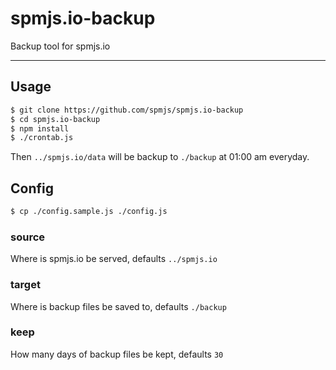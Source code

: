 # spmjs.io-backup

Backup tool for spmjs.io

---

## Usage

```bash
$ git clone https://github.com/spmjs/spmjs.io-backup
$ cd spmjs.io-backup
$ npm install
$ ./crontab.js
```

Then `../spmjs.io/data` will be backup to `./backup` at 01:00 am everyday.

## Config

```bash
$ cp ./config.sample.js ./config.js
```


### source

Where is spmjs.io be served, defaults `../spmjs.io`

### target

Where is backup files be saved to, defaults `./backup`

### keep

How many days of backup files be kept, defaults `30`
